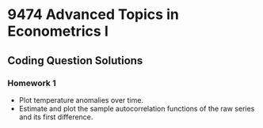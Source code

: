 # 9474 Advanced Topics in Econometrics I

## Coding Question Solutions

### Homework 1

- Plot temperature anomalies over time.
- Estimate and plot the sample autocorrelation functions of the raw series and its first difference.
